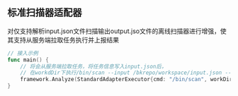 ## 标准扫描器适配器

对仅支持解析input.json文件扫描输出output.jso文件的离线扫描器进行增强，使其支持从服务端拉取任务执行并上报结果

```go
// 接入示例
func main() {
    // 将会从服务端拉取任务，将任务信息写入input.json后，
	// 在workdDir下执行/bin/scan --input /bkrepo/workspace/input.json --output /bkrepo/workspace/output.json
	framework.Analyze(StandardAdapterExecutor{cmd: "/bin/scan", workDir: "/bkrepo/workspace"})
}
```
